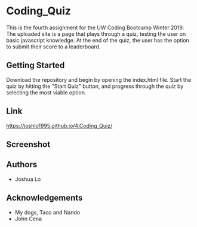 # Coding_Quiz
This is the fourth assignment for the UW Coding Bootcamp Winter 2019. The uploaded site is a page that plays through a quiz, testing the user on basic javascript knowledge. At the end of the quiz, the user has the option to submit their score to a leaderboard.

## Getting Started
Download the repository and begin by opening the index.html file. Start the quiz by hitting the "Start Quiz" button, and progress through the quiz by selecting the most viable option. 

## Link
https://joshlo1995.github.io/4.Coding_Quiz/

## Screenshot

## Authors
- Joshua Lo

## Acknowledgements
- My dogs, Taco and Nando
- John Cena
